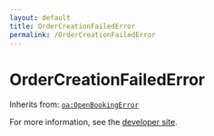 ```yaml
---
layout: default
title: OrderCreationFailedError
permalink: /OrderCreationFailedError
---
```


# OrderCreationFailedError


Inherits from: [`oa:OpenBookingError`](https://openactive.io/OpenBookingError)

For more information, see the [developer site](https://developer.openactive.io/data-model/types/).